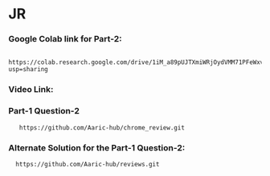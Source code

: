 # JR

### Google Colab link for Part-2:
      https://colab.research.google.com/drive/1iM_a89pUJTXmiWRjOydVMM71PFeWxvKz?usp=sharing
      
### Video Link:
      
     
### Part-1 Question-2
       https://github.com/Aaric-hub/chrome_review.git
       
### Alternate Solution for the Part-1 Question-2:
      https://github.com/Aaric-hub/reviews.git
      
